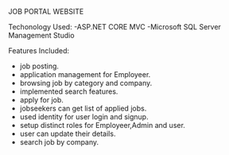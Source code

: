 JOB PORTAL WEBSITE

Techonology Used:
-ASP.NET CORE MVC
-Microsoft SQL Server Management Studio 

Features Included:
- job posting.
- application management for Employeer.
- browsing job by category and company.
- implemented search features.
- apply for job.
- jobseekers can get list of applied jobs.
- used identity for user login and signup.
- setup distinct roles for Employeer,Admin and user.
- user can update their details.
- search job by company.
